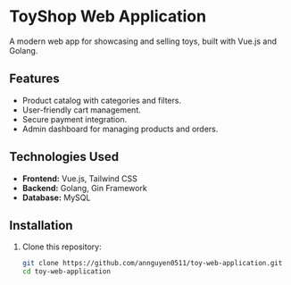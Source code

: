 # ToyShop Web Application  

A modern web app for showcasing and selling toys, built with Vue.js and Golang.

## Features  
- Product catalog with categories and filters.  
- User-friendly cart management.  
- Secure payment integration.  
- Admin dashboard for managing products and orders.  


## Technologies Used  
- **Frontend:** Vue.js, Tailwind CSS  
- **Backend:** Golang, Gin Framework  
- **Database:** MySQL  


## Installation  
1. Clone this repository:  
   ```bash
   git clone https://github.com/annguyen0511/toy-web-application.git
   cd toy-web-application
